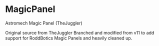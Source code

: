 # MagicPanel
Astromech Magic Panel (TheJuggler)

Original source from TheJuggler
Branched and modified from v11 to add support for RoddBotics Magic Panels and heavily cleaned up.
